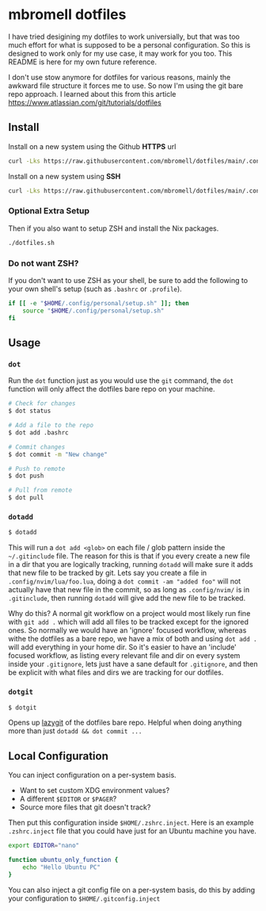 # mbromell dotfiles

I have tried desigining my dotfiles to work universially, but that was too much effort for what is supposed to be a personal configuration. So this is designed to work only for my use case, it may work for you too. This README is here for my own future reference.

I don't use stow anymore for dotfiles for various reasons, mainly the awkward file structure it forces me to use. So now I'm using the git bare repo approach. I learned about this from this article https://www.atlassian.com/git/tutorials/dotfiles

## Install

Install on a new system using the Github **HTTPS** url

```bash
curl -Lks https://raw.githubusercontent.com/mbromell/dotfiles/main/.config/personal/install.sh | /bin/bash -s https
```

Install on a new system using **SSH**

```bash
curl -Lks https://raw.githubusercontent.com/mbromell/dotfiles/main/.config/personal/install.sh | /bin/bash
```

### Optional Extra Setup

Then if you also want to setup ZSH and install the Nix packages.

```bash
./dotfiles.sh
```

### Do not want ZSH?

If you don't want to use ZSH as your shell, be sure to add the following to your own shell's setup (such as `.bashrc` or `.profile`).

```bash
if [[ -e "$HOME/.config/personal/setup.sh" ]]; then
    source "$HOME/.config/personal/setup.sh"
fi
```

## Usage

### `dot`

Run the `dot` function just as you would use the `git` command, the `dot` function will only affect the dotfiles bare repo on your machine.

```bash
# Check for changes
$ dot status

# Add a file to the repo
$ dot add .bashrc

# Commit changes
$ dot commit -m "New change"

# Push to remote
$ dot push

# Pull from remote
$ dot pull
```

### `dotadd`

```bash
$ dotadd
```

This will run a `dot add <glob>` on each file / glob pattern inside the `~/.gitinclude` file. The reason for this is that if you every create a new file in a dir that you are logically tracking, running `dotadd` will make sure it adds that new file to be tracked by git. Lets say you create a file in `.config/nvim/lua/foo.lua`, doing a `dot commit -am "added foo"` will not actually have that new file in the commit, so as long as `.config/nvim/` is in `.gitinclude`, then running `dotadd` will give add the new file to be tracked.

Why do this? A normal git workflow on a project would most likely run fine with `git add .` which will add all files to be tracked except for the ignored ones. So normally we would have an 'ignore' focused workflow, whereas withe the dotfiles as a bare repo, we have a mix of both and using `dot add .` will add everything in your home dir. So it's easier to have an 'include' focused workflow, as listing every relevant file and dir on every system inside your `.gitignore`, lets just have a sane default for `.gitignore`, and then be explicit with what files and dirs we are tracking for our dotfiles.

### `dotgit`

```bash
$ dotgit
```

Opens up [lazygit](https://github.com/jesseduffield/lazygit) of the dotfiles bare repo. Helpful when doing anything more than just `dotadd && dot commit ...`

## Local Configuration

You can inject configuration on a per-system basis.

- Want to set custom XDG environment values?
- A different `$EDITOR` or `$PAGER`?
- Source more files that git doesn't track?

Then put this configuration inside `$HOME/.zshrc.inject`. Here is an example `.zshrc.inject` file that you could have just for an Ubuntu machine you have.

```bash
export EDITOR="nano"

function ubuntu_only_function {
    echo "Hello Ubuntu PC"
}
```

You can also inject a git config file on a per-system basis, do this by adding your configuration to `$HOME/.gitconfig.inject`
